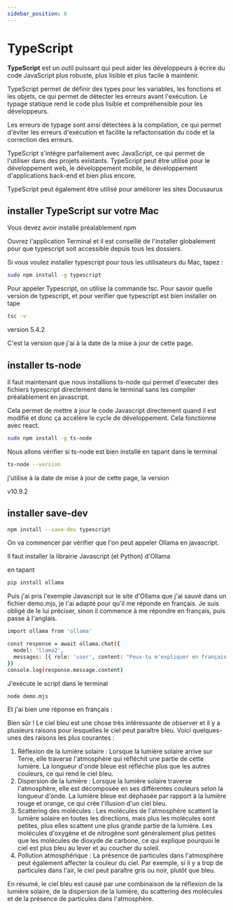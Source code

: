 ```yaml
---
sidebar_position: 6
---
```


# TypeScript

**TypeScript** est un outil puissant qui peut aider les développeurs à écrire du code JavaScript plus robuste, plus lisible et plus facile à maintenir.

TypeScript permet de définir des types pour les variables, les fonctions et les objets, ce qui permet de détecter les erreurs avant l'exécution. Le typage statique rend le code plus lisible et compréhensible pour les développeurs.

Les erreurs de typage sont ainsi détectées à la compilation, ce qui permet d'éviter les erreurs d'exécution et facilite la refactorisation du code et la correction des erreurs.

TypeScript s'intègre parfaitement avec JavaScript, ce qui permet de l'utiliser dans des projets existants. TypeScript peut être utilisé pour le développement web, le développement mobile, le développement d'applications back-end et bien plus encore.

TypeScript peut également être utilisé pour améliorer les sites Docusaurus

## installer TypeScript sur votre Mac

Vous devez avoir installé préalablement npm

Ouvrez l'application Terminal et il est conseillé de l'installer globalement pour que typescript soit accessible depuis tous les dossiers.

Si vous voulez installer typescript pour tous les utilisateurs du Mac, tapez :

```bash
sudo npm install -g typescript
```

Pour appeler Typescript, on utilise la commande tsc. Pour savoir quelle version de typescript, et pour verifier que typescript est bien installer on tape

```bash
tsc -v
```

version 5.4.2

C'est la version que j'ai à la date de la mise à jour de cette page.

## installer ts-node

Il faut maintenant que nous installions ts-node qui permet d'executer des fichiers typescript directement dans le terminal sans les compiler préalablement en javascript.

Cela permet de mettre à jour le code Javascript directement quand il est modifié et donc ça accélère le cycle de développement. Cela fonctionne avec react.


```bash
sudo npm install -g ts-node
```

Nous allons vérifier si ts-node est bien installé en tapant dans le terminal

```bash
ts-node --version
```

j'utilise à la date de mise à jour de cette page, la version 

v10.9.2

## installer save-dev


```bash
npm install --save-dev typescript
```


On va commencer par vérifier que l'on peut appeler Ollama en javascript.

Il faut installer la librairie Javascript (et Python) d'Ollama

en tapant

```bash
pip install ollama
```

Puis j'ai pris l'exemple Javascript sur le site d'Ollama que j'ai sauvé dans un fichier demo.mjs, je l'ai adapté pour qu'il me réponde en français. Je suis obligé de le lui préciser, sinon il commence à me répondre en français, puis passe à l'anglais.

```bash
import ollama from 'ollama'

const response = await ollama.chat({
  model: 'llama2',
  messages: [{ role: 'user', content: "Peux-tu m'expliquer en français pourquoi le ciel est bleu?" }],
})
console.log(response.message.content)
```

J'exécute le script dans le terminal

```bash
node demo.mjs
```

Et j'ai bien une réponse en français :

Bien sûr ! Le ciel bleu est une chose très intéressante de observer et il y a plusieurs raisons pour lesquelles le ciel peut paraître bleu. Voici quelques-unes des raisons les plus courantes :

1. Réflexion de la lumière solaire : Lorsque la lumière solaire arrive sur Terre, elle traverse l'atmosphère qui réfléchit une partie de cette lumière. La longueur d'onde bleue est réfléchie plus que les autres couleurs, ce qui rend le ciel bleu.
2. Dispersion de la lumière : Lorsque la lumière solaire traverse l'atmosphère, elle est décomposée en ses différentes couleurs selon la longueur d'onde. La lumière bleue est déphasée par rapport à la lumière rouge et orange, ce qui crée l'illusion d'un ciel bleu.
3. Scattering des molécules : Les molécules de l'atmosphère scattent la lumière solaire en toutes les directions, mais plus les molécules sont petites, plus elles scattent une plus grande partie de la lumière. Les molécules d'oxygène et de nitrogène sont généralement plus petites que les molécules de dioxyde de carbone, ce qui explique pourquoi le ciel est plus bleu au lever et au coucher du soleil.
4. Pollution atmosphérique : La présence de particules dans l'atmosphère peut également affecter la couleur du ciel. Par exemple, si il y a trop de particules dans l'air, le ciel peut paraître gris ou noir, plutôt que bleu.

En résumé, le ciel bleu est causé par une combinaison de la réflexion de la lumière solaire, de la dispersion de la lumière, du scattering des molécules et de la présence de particules dans l'atmosphère.

